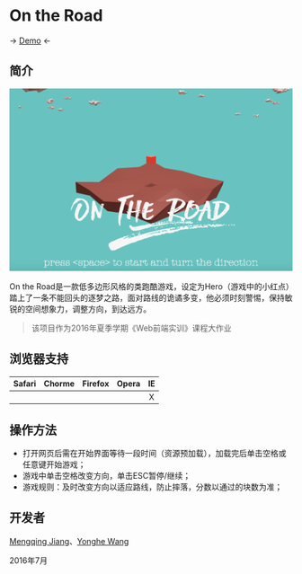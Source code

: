 <link rel="stylesheet" href="path/to/font-awesome/css/font-awesome.min.css">

# On the Road

-> [Demo](https://cyclops-thss.github.io/On-the-Road/) <-

## 简介

![Screenshot](./ext/screenshot.png)

On the Road是一款低多边形风格的类跑酷游戏，设定为Hero（游戏中的小红点）踏上了一条不能回头的逐梦之路，面对路线的诡谲多变，他必须时刻警惕，保持敏锐的空间想象力，调整方向，到达远方。

> 该项目作为2016年夏季学期《Web前端实训》课程大作业

## 浏览器支持

Safari|Chorme|Firefox|Opera|IE
:-:|:-:|:-:|:-:|:-:
<i class="fa fa-safari fa-3"></i>|<i class="fa fa-chrome fa-3"></i>|<i class="fa fa-firefox fa-3"></i>|<i class="fa fa-opera fa-3"></i>|X

## 操作方法

- 打开网页后需在开始界面等待一段时间（资源预加载），加载完后单击空格或任意键开始游戏；
- 游戏中单击空格改变方向，单击ESC暂停/继续；
- 游戏规则：及时改变方向以适应路线，防止摔落，分数以通过的块数为准；

## 开发者

[Mengqing Jiang](https://github.com/Jmq14)、[Yonghe Wang](https://github.com/Cyclops-THSS)

2016年7月
